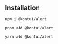 ## Installation

```sh
npm i @kontui/alert
```

```sh
pnpm add @kontui/alert
```

```sh
yarn add @kontui/alert
```
